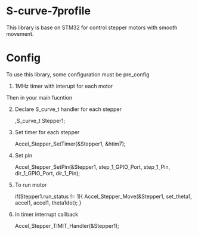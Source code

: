 # S-curve-7profile
This library is base on STM32 for control stepper motors with smooth movement.
# Config
To use this library, some configuration must be pre_config

1. 1MHz timer with interupt for each motor

Then in your main fucntion

2. Declare S_curve_t handler for each stepper
	
	,S_curve_t Stepper1;	
3. Set timer for each stepper
	
	Accel_Stepper_SetTimer(&Stepper1, &htim7);	
4. Set pin
	
	Accel_Stepper_SetPin(&Stepper1, step_1_GPIO_Port, step_1_Pin, dir_1_GPIO_Port, dir_1_Pin);	
5. To run motor
	
	if(Stepper1.run_status != 1){
		Accel_Stepper_Move(&Stepper1, set_theta1, accel1, accel1, theta1dot);
	}	
6. In timer interrupt callback
	
	Accel_Stepper_TIMIT_Handler(&Stepper1);	

